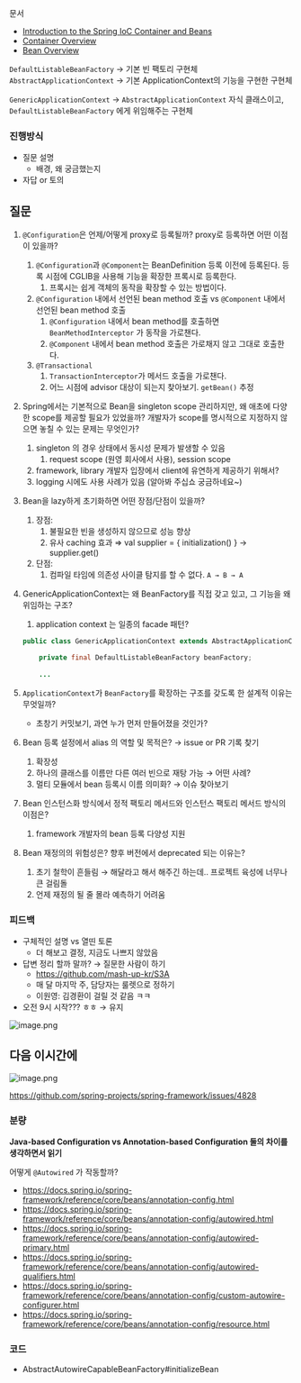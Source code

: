 문서

- [Introduction to the Spring IoC Container and Beans](https://docs.spring.io/spring-framework/reference/core/beans/introduction.html)
- [Container Overview](https://docs.spring.io/spring-framework/reference/core/beans/basics.html)
- [Bean Overview](https://docs.spring.io/spring-framework/reference/core/beans/definition.html)

`DefaultListableBeanFactory` → 기본 빈 팩토리 구현체`AbstractApplicationContext` → 기본 ApplicationContext의 기능을 구현한 구현체 

`GenericApplicationContext`  → `AbstractApplicationContext` 자식 클래스이고, `DefaultListableBeanFactory` 에게 위임해주는 구현체

### 진행방식

- 질문 설명
    - 배경, 왜 궁금했는지
- 자답 or 토의

## 질문

1. `@Configuration`은 언제/어떻게 proxy로 등록될까? proxy로 등록하면 어떤 이점이 있을까?
    1. `@Configuration`과 `@Component`는 BeanDefinition 등록 이전에 등록된다. 등록 시점에 CGLIB을 사용해 기능을 확장한 프록시로 등록한다.
        1. 프록시는 쉽게 객체의 동작을 확장할 수 있는 방법이다.
    2. `@Configuration` 내에서 선언된 bean method 호출 vs `@Component` 내에서 선언된 bean method 호출
        1. `@Configuration` 내에서 bean method를 호출하면 `BeanMethodInterceptor` 가 동작을 가로챈다. 
        2. `@Component` 내에서 bean method 호출은 가로채지 않고 그대로 호출한다.
    3.  `@Transactional` 
        1. `TransactionInterceptor`가 메서드 호출을 가로챈다. 
        2. 어느 시점에 advisor 대상이 되는지 찾아보기. `getBean()` 추정
2. Spring에서는 기본적으로 Bean을 singleton scope 관리하지만, 왜 애초에 다양한 scope를 제공할 필요가 있었을까? 개발자가 scope를 명시적으로 지정하지 않으면 놓칠 수 있는 문제는 무엇인가?
    1. singleton 의 경우 상태에서 동시성 문제가 발생할 수 있음
        1. request scope (원영 회사에서 사용), session scope
    2. framework, library 개발자 입장에서 client에 유연하게 제공하기 위해서?
    3. logging 시에도 사용 사례가 있음 (알아봐 주십쇼 궁금하네요~)
3. Bean을 lazy하게 초기화하면 어떤 장점/단점이 있을까?
    1. 장점: 
        1. 불필요한 빈을 생성하지 않으므로 성능 향상
        2. 유사 caching 효과 ⇒ val supplier = { initialization() } → supplier.get()
    2. 단점:
        1. 컴파일 타임에 의존성 사이클 탐지를 할 수 없다. `A → B → A` 
4. GenericApplicationContext는 왜 BeanFactory를 직접 갖고 있고, 그 기능을 왜 위임하는 구조?
    1. application context 는 일종의 facade 패턴? 
    
    ```java
    public class GenericApplicationContext extends AbstractApplicationContext implements BeanDefinitionRegistry {
    
    	private final DefaultListableBeanFactory beanFactory;
    	
    	...
    ```
    
5. `ApplicationContext`가 `BeanFactory`를 확장하는 구조를 갖도록 한 설계적 이유는 무엇일까? 
    - 초창기 커밋보기, 과연 누가 먼저 만들어졌을 것인가?
6. Bean 등록 설정에서 alias 의 역할 및 목적은? → issue or PR 기록 찾기
    1. 확장성
    2. 하나의 클래스를 이름만 다른 여러 빈으로 재탕 가능 → 어떤 사례?
    3. 멀티 모듈에서 bean 등록시 이름 의미화? → 이슈 찾아보기
7. Bean 인스턴스화 방식에서 정적 팩토리 메서드와 인스턴스 팩토리 메서드 방식의 이점은?
    1. framework 개발자의 bean 등록 다양성 지원
8. Bean 재정의의 위험성은? 향후 버전에서 deprecated 되는 이유는?
    1. 초기 철학이 흔들림 → 해달라고 해서 해주긴 하는데.. 프로젝트 육성에 너무나 큰 걸림돌
    2. 언제 재정의 될 줄 몰라 예측하기 어려움

### 피드백

- 구체적인 설명 vs 열띤 토론
    - 더 해보고 결정, 지금도 나쁘지 않았음
- 답변 정리 할까 말까? → 질문한 사람이 하기
    - https://github.com/mash-up-kr/S3A
    - 매 달 마지막 주, 담당자는 룰렛으로 정하기
    - 이원영: 김경환이 걸릴 것 같음 ㅋㅋ
- 오전 9시 시작??? ㅎㅎ → 유지

![image.png](attachment:2e7af58e-8aac-4605-9c42-94d123474706:image.png)

## 다음 이시간에

![image.png](attachment:9f983505-2a3c-45a9-a685-ff17019a1cde:image.png)

https://github.com/spring-projects/spring-framework/issues/4828

### 분량

**Java-based Configuration vs Annotation-based Configuration 둘의 차이를 생각하면서 읽기**

어떻게 `@Autowired` 가 작동할까?

- https://docs.spring.io/spring-framework/reference/core/beans/annotation-config.html
- https://docs.spring.io/spring-framework/reference/core/beans/annotation-config/autowired.html
- https://docs.spring.io/spring-framework/reference/core/beans/annotation-config/autowired-primary.html
- https://docs.spring.io/spring-framework/reference/core/beans/annotation-config/autowired-qualifiers.html
- https://docs.spring.io/spring-framework/reference/core/beans/annotation-config/custom-autowire-configurer.html
- https://docs.spring.io/spring-framework/reference/core/beans/annotation-config/resource.html

### 코드

- AbstractAutowireCapableBeanFactory#initializeBean
